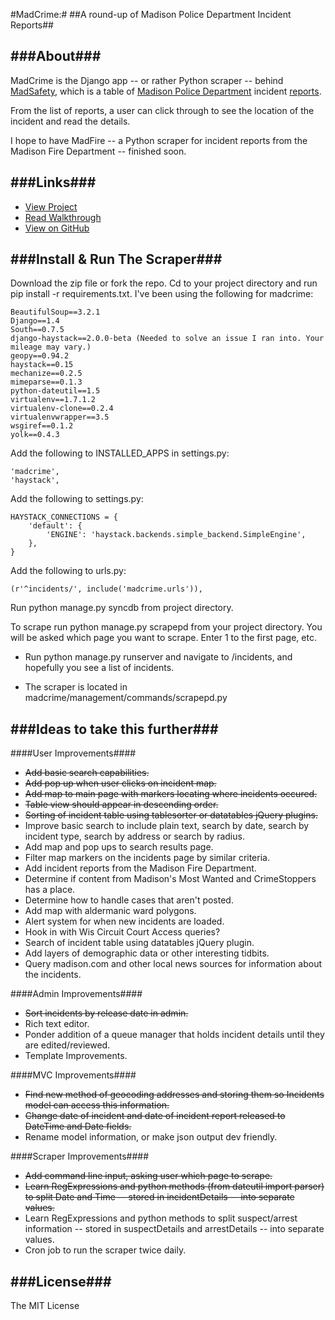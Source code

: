 #MadCrime:#
##A round-up of Madison Police Department Incident Reports##

###About###
----
MadCrime is the Django app -- or rather Python scraper -- behind [MadSafety](http://www.madsafety.nwsmkr.com/incidents), which is a table of [Madison Police Department](http://www.cityofmadison.com/police/) incident [reports](http://www.cityofmadison.com/incidentReports/incidentlist.cfm?a=71).

From the list of reports, a user can click through to see the location of the incident and read the details.

I hope to have MadFire -- a Python scraper for incident reports from the Madison Fire Department -- finished soon.

###Links###
----
- [View Project](http://www.madsafety.nwsmkr.com/incidents/)
- [Read Walkthrough](http://www.chrislkeller.com/introducing-madcrime-a-django-based-scraper-o)
- [View on GitHub](https://github.com/chrislkeller/madcrime)

###Install & Run The Scraper###
----
Download the zip file or fork the repo. Cd to your project directory and run pip install -r requirements.txt. I've been using the following for madcrime:

    BeautifulSoup==3.2.1
    Django==1.4
    South==0.7.5
    django-haystack==2.0.0-beta (Needed to solve an issue I ran into. Your mileage may vary.)
    geopy==0.94.2
    haystack==0.15
    mechanize==0.2.5
    mimeparse==0.1.3
    python-dateutil==1.5
    virtualenv==1.7.1.2
    virtualenv-clone==0.2.4
    virtualenvwrapper==3.5
    wsgiref==0.1.2
    yolk==0.4.3

Add the following to INSTALLED_APPS in settings.py:

	'madcrime',
	'haystack',

Add the following to settings.py:

	HAYSTACK_CONNECTIONS = {
		'default': {
			'ENGINE': 'haystack.backends.simple_backend.SimpleEngine',
		},
	}

Add the following to urls.py:

	(r'^incidents/', include('madcrime.urls')),

Run python manage.py syncdb from project directory.

To scrape run python manage.py scrapepd from your project directory. You will be asked which page you want to scrape. Enter 1 to the first page, etc.

- Run python manage.py runserver and navigate to /incidents, and hopefully you see a list of incidents.

- The scraper is located in madcrime/management/commands/scrapepd.py

###Ideas to take this further###
----
####User Improvements####
- <del>Add basic search capabilities.</del>
- <del>Add pop up when user clicks on incident map.</del>
- <del>Add map to main page with markers locating where incidents occured.</del>
- <del>Table view should appear in descending order.</del>
- <del>Sorting of incident table using tablesorter or datatables jQuery plugins.</del>
- Improve basic search to include plain text, search by date, search by incident type, search by address or search by radius.
- Add map and pop ups to search results page.
- Filter map markers on the incidents page by similar criteria.
- Add incident reports from the Madison Fire Department.
- Determine if content from Madison's Most Wanted and CrimeStoppers has a place.
- Determine how to handle cases that aren't posted.
- Add map with aldermanic ward polygons.
- Alert system for when new incidents are loaded.
- Hook in with Wis Circuit Court Access queries?
- Search of incident table using datatables jQuery plugin.
- Add layers of demographic data or other interesting tidbits.
- Query madison.com and other local news sources for information about the incidents.

####Admin Improvements####
- <del>Sort incidents by release date in admin.</del>
- Rich text editor.
- Ponder addition of a queue manager that holds incident details until they are edited/reviewed.
- Template Improvements.

####MVC Improvements####
- <del>Find new method of geocoding addresses and storing them so Incidents model can access this information.</del>
- <del>Change date of incident and date of incident report released to DateTime and Date fields.</del>
- Rename model information, or make json output dev friendly.

####Scraper Improvements####
- <del>Add command line input, asking user which page to scrape.</del>
- <del>Learn RegExpressions and python methods (from dateutil import parser) to split Date and Time -- stored in incidentDetails -- into separate values.</del>
- Learn RegExpressions and python methods to split suspect/arrest information -- stored in suspectDetails and arrestDetails -- into separate values.
- Cron job to run the scraper twice daily.

###License###
----
The MIT License